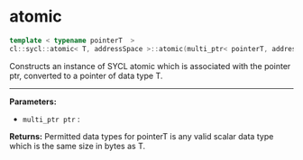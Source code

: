 # atomic

```cpp
template < typename pointerT  >
cl::sycl::atomic< T, addressSpace >::atomic(multi_ptr< pointerT, addressSpace > ptr)
```


Constructs an instance of SYCL atomic which is associated with the pointer ptr, converted to a pointer of data type T.


---
**Parameters:**

 - `multi_ptr ptr`
:

**Returns:** Permitted data types for pointerT is any valid scalar data type which is the same size in bytes as T.
